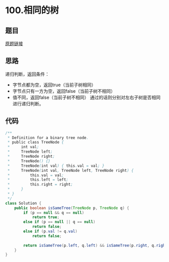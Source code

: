 # 100.相同的树
## 题目
[原题链接](https://leetcode.com/problems/same-tree/)

## 思路
递归判断，返回条件：
- 字节点都为空，返回true（当前子树相同）
- 字节点只有一方为空，返回false（当前子树不相同）
- 值不同，返回false（当前子树不相同）
通过的话则分别对左右子树是否相同进行递归判断。

## 代码
```java
/**
 * Definition for a binary tree node.
 * public class TreeNode {
 *     int val;
 *     TreeNode left;
 *     TreeNode right;
 *     TreeNode() {}
 *     TreeNode(int val) { this.val = val; }
 *     TreeNode(int val, TreeNode left, TreeNode right) {
 *         this.val = val;
 *         this.left = left;
 *         this.right = right;
 *     }
 * }
 */
class Solution {
    public boolean isSameTree(TreeNode p, TreeNode q) {
        if (p == null && q == null)
            return true;
        else if (p == null || q == null)
            return false;
        else if (p.val != q.val)
            return false;
        
        return isSameTree(p.left, q.left) && isSameTree(p.right, q.right);
    }
}
```
